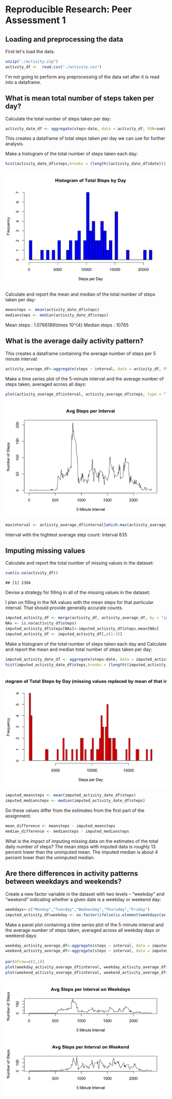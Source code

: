 # Reproducible Research: Peer Assessment 1


## Loading and preprocessing the data
First let's load the data.

```r
unzip("./activity.zip")
activity_df <-  read.csv("./activity.csv")
```
I'm not going to perform any preprocessing of the data set after it is read into a dataframe.

## What is mean total number of steps taken per day?
Calculate the total number of steps taken per day:


```r
activity_date_df <- aggregate(steps~date, data = activity_df, FUN=sum)
```
This creates a dataframe of total steps taken per day we can use for further analysis.

Make a histogram of the total number of steps taken each day:

```r
hist(activity_date_df$steps,breaks = (length((activity_date_df$date))), col = "blue", xlab = "Steps per Day", main = "Histogram of Total Steps by Day")
```

![](PA1_files/figure-html/unnamed-chunk-3-1.png)

Calculate and report the mean and median of the total number of steps taken per day:

```r
meansteps <- mean(activity_date_df$steps)
mediansteps <- median(activity_date_df$steps)
```
Mean steps : 1.0766189\times 10^{4}
Median steps : 10765
## What is the average daily activity pattern?
This creates a dataframe containing the average number of steps per 5 minute interval:

```r
activity_average_df<-aggregate(steps ~ interval, data = activity_df, FUN = mean)
```

Make a time series plot of the 5-minute interval and the average number of steps taken, averaged across all days:


```r
plot(activity_average_df$interval, activity_average_df$steps, type = "l", xlab = "5 Minute Interval", ylab= "Number of Steps", main = "Avg Steps per Interval")
```

![](PA1_files/figure-html/unnamed-chunk-6-1.png)


```r
maxinterval <- activity_average_df$interval[which.max(activity_average_df$steps)]
```
Interval with the hightest average step count: Interval 835
## Imputing missing values
Calculate and report the total number of missing values in the dataset:

```r
sum(is.na(activity_df))
```

```
## [1] 2304
```
Devise a strategy for filling in all of the missing values in the dataset:

I plan on filling in the NA values with the mean steps for that particular interval. That should provide generally accurate counts.


```r
imputed_activity_df <- merge(activity_df, activity_average_df, by = "interval", suffixes=c("",".mean"))
NAs <- is.na(activity_df$steps)
imputed_activity_df$steps[NAs]<-imputed_activity_df$steps.mean[NAs]
imputed_activity_df <- imputed_activity_df[,c(1:3)]
```
Make a histogram of the total number of steps taken each day and Calculate and report the mean and median total number of steps taken per day:

```r
imputed_activity_date_df <- aggregate(steps~date, data = imputed_activity_df, FUN=sum)
hist(imputed_activity_date_df$steps,breaks = (length((imputed_activity_date_df$date))), col = "red", xlab = "Steps per Day", main = "Histogram of Total Steps by Day (missing values replaced by mean of that interval)")
```

![](PA1_files/figure-html/unnamed-chunk-10-1.png)

```r
imputed_meansteps <- mean(imputed_activity_date_df$steps)
imputed_mediansteps <- median(imputed_activity_date_df$steps)
```
Do these values differ from the estimates from the first part of the assignment:

```r
mean_difference <- meansteps - imputed_meansteps
median_difference <- mediansteps - imputed_mediansteps
```
What is the impact of imputing missing data on the estimates of the total daily number of steps?
The mean steps with imputed data is roughly 13 percent lower than the unimputed mean. The imputed median is about 4 percent lower than the unimputed median.

## Are there differences in activity patterns between weekdays and weekends?
Create a new factor variable in the dataset with two levels – “weekday” and “weekend” indicating whether a given date is a weekday or weekend day:


```r
weekdays<-c("Monday","Tuesday","Wednesday","Thursday","Friday")
imputed_activity_df$weekday <- as.factor(ifelse(is.element(weekdays(as.Date(imputed_activity_df$date)),weekdays), "Weekday", "Weekend"))
```

Make a panel plot containing a time series plot of the 5-minute interval and the average number of steps taken, averaged across all weekday days or weekend days:


```r
weekday_activity_average_df<-aggregate(steps ~ interval, data = imputed_activity_df[imputed_activity_df$weekday == "Weekday",], FUN = mean)
weekend_activity_average_df<-aggregate(steps ~ interval, data = imputed_activity_df[imputed_activity_df$weekday == "Weekend",], FUN = mean)

par(mfrow=c(2,1))
plot(weekday_activity_average_df$interval, weekday_activity_average_df$steps, type = "l", xlab = "5 Minute Interval", ylab= "Number of Steps", main = "Avg Steps per Interval on Weekdays")
plot(weekend_activity_average_df$interval, weekend_activity_average_df$steps, type = "l", xlab = "5 Minute Interval", ylab= "Number of Steps", main = "Avg Steps per Interval on Weekend")
```

![](PA1_files/figure-html/unnamed-chunk-13-1.png)
